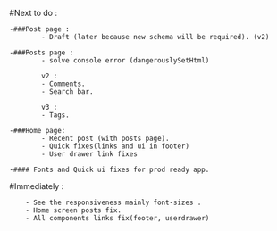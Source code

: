 #Next to do :

    -###Post page :
            - Draft (later because new schema will be required). (v2)

    -###Posts page :
            - solve console error (dangerouslySetHtml)

            v2 :
            - Comments.
            - Search bar.

            v3 :
            - Tags.

    -###Home page:
            - Recent post (with posts page).
            - Quick fixes(links and ui in footer)
            - User drawer link fixes

    -#### Fonts and Quick ui fixes for prod ready app.

#Immediately :

        - See the responsiveness mainly font-sizes .
        - Home screen posts fix.
        - All components links fix(footer, userdrawer)

